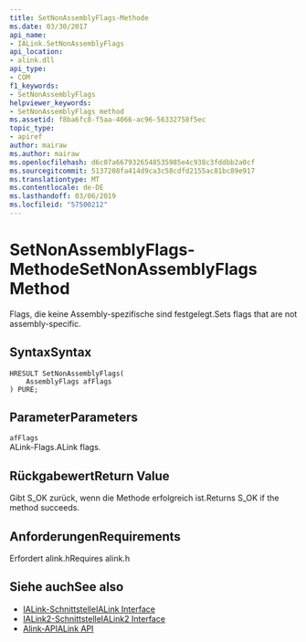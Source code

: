 ```yaml
---
title: SetNonAssemblyFlags-Methode
ms.date: 03/30/2017
api_name:
- IALink.SetNonAssemblyFlags
api_location:
- alink.dll
api_type:
- COM
f1_keywords:
- SetNonAssemblyFlags
helpviewer_keywords:
- SetNonAssemblyFlags method
ms.assetid: f8ba6fc8-f5aa-4066-ac96-56332758f5ec
topic_type:
- apiref
author: mairaw
ms.author: mairaw
ms.openlocfilehash: d6c07a6679326548535985e4c938c3fddbb2a0cf
ms.sourcegitcommit: 5137208fa414d9ca3c58cdfd2155ac81bc89e917
ms.translationtype: MT
ms.contentlocale: de-DE
ms.lasthandoff: 03/06/2019
ms.locfileid: "57500212"
---
```

# <a name="setnonassemblyflags-method"></a><span data-ttu-id="bc058-102">SetNonAssemblyFlags-Methode</span><span class="sxs-lookup"><span data-stu-id="bc058-102">SetNonAssemblyFlags Method</span></span>
<span data-ttu-id="bc058-103">Flags, die keine Assembly-spezifische sind festgelegt.</span><span class="sxs-lookup"><span data-stu-id="bc058-103">Sets flags that are not assembly-specific.</span></span>  
  
## <a name="syntax"></a><span data-ttu-id="bc058-104">Syntax</span><span class="sxs-lookup"><span data-stu-id="bc058-104">Syntax</span></span>  
  
```  
HRESULT SetNonAssemblyFlags(  
    AssemblyFlags afFlags  
) PURE;  
```  
  
## <a name="parameters"></a><span data-ttu-id="bc058-105">Parameter</span><span class="sxs-lookup"><span data-stu-id="bc058-105">Parameters</span></span>  
 `afFlags`  
 <span data-ttu-id="bc058-106">ALink-Flags.</span><span class="sxs-lookup"><span data-stu-id="bc058-106">ALink flags.</span></span>  
  
## <a name="return-value"></a><span data-ttu-id="bc058-107">Rückgabewert</span><span class="sxs-lookup"><span data-stu-id="bc058-107">Return Value</span></span>  
 <span data-ttu-id="bc058-108">Gibt S_OK zurück, wenn die Methode erfolgreich ist.</span><span class="sxs-lookup"><span data-stu-id="bc058-108">Returns S_OK if the method succeeds.</span></span>  
  
## <a name="requirements"></a><span data-ttu-id="bc058-109">Anforderungen</span><span class="sxs-lookup"><span data-stu-id="bc058-109">Requirements</span></span>  
 <span data-ttu-id="bc058-110">Erfordert alink.h</span><span class="sxs-lookup"><span data-stu-id="bc058-110">Requires alink.h</span></span>  
  
## <a name="see-also"></a><span data-ttu-id="bc058-111">Siehe auch</span><span class="sxs-lookup"><span data-stu-id="bc058-111">See also</span></span>
- [<span data-ttu-id="bc058-112">IALink-Schnittstelle</span><span class="sxs-lookup"><span data-stu-id="bc058-112">IALink Interface</span></span>](../../../../docs/framework/unmanaged-api/alink/ialink-interface.md)
- [<span data-ttu-id="bc058-113">IALink2-Schnittstelle</span><span class="sxs-lookup"><span data-stu-id="bc058-113">IALink2 Interface</span></span>](../../../../docs/framework/unmanaged-api/alink/ialink2-interface.md)
- [<span data-ttu-id="bc058-114">Alink-API</span><span class="sxs-lookup"><span data-stu-id="bc058-114">ALink API</span></span>](../../../../docs/framework/unmanaged-api/alink/index.md)
